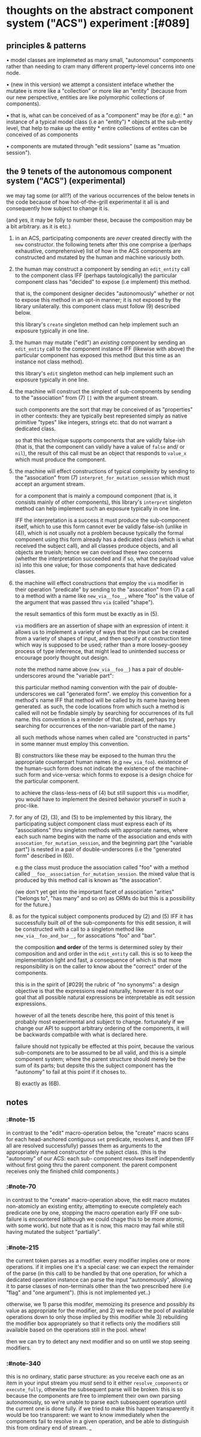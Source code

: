 # thoughts on the abstract component system ("ACS") experiment :[#089]

## principles & patterns

  • model classes are implemeted as many small, "autonomous" components
    rather than needing to cram many different property-level concerns
    into one node.

  • (new in this version) we attempt a consistent inteface whether the
    mutatee is more like a "collection" or more like an "entity" (because
    from our new perspective, entities are like polymorphic collections of
    components).

  • that is, what can be conceived of as a "component" may be (for e.g):
      * an instance of a typical model class (i.e an "entity")
      * objects at the sub-entity level, that help to make up the entity
      * entire collections of entites can be conceived of as components

  • components are mutated through "edit sessions" (same as
    "muation session").




## the 9 tenets of the autonomous component system ("ACS") (experimental)

we may tag some (or all!?) of the various occurrences of the below tenets in
the code because of how hot-of-the-grill experimental it all is and
consequently how subject to change it is.

(and yes, it may be folly to number these, because the composition may
be a bit arbitrary. as it is etc.)

  1) in an ACS, participating components are *never* created directly with
     the `new` constructor. the following tenets after this one comprise a
     (perhaps exhaustive, comprehensive) list of how in the ACS components
     are constructed and mutated by the human and machine variously both.

  2) the human may construct a component by sending an `edit_entity`
     call to the component class IFF (perhaps tautologically) the particular
     component class has "decided" to expose (i.e implement) this method.

     that is, the component designer decides "autonomously" whether or not
     to expose this method in an opt-in manner; it is not exposed by the
     library unilaterally. this component class must follow (9) described
     below.

     this library's `create` singleton method can help implement such
     an exposure typically in one line.

  3) the human may mutate ("edit") an *existing* component by sending
     an `edit_entity` call to the component instance IFF (likewise with
     above) the particular component has exposed this method (but this time
     as an instance not class method).

     this library's `edit` singleton method can help implement such
     an exposure typically in one line.

  4) the machine will construct the simplest of sub-components by sending
     to the "association" from (7) `[]` with the argument stream.

     such components are the sort that may be conceived of as "properties"
     in other contexts: they are typically best represented simply as
     native primitive "types" like integers, strings etc. that do not
     warrant a dedicated class.

     so that this technique supports components that are validly false-ish
     (that is, that the component can validly have a value of `false` and/
     or `nil`), the result of this call must be an object that responds to
     `value_x` which must produce the component.

  5) the machine will effect constructions of typical complexity by
     sending to the "assocation" from (7) `interpret_for_mutation_session`
     which must accept an argument stream.

     for a component that is mainly a compound component (that is, it
     consists mainly of other components), this library's `interpret`
     singleton method can help implement such an exposure typically in one
     line.

     IFF the interpretation is a success it must produce the sub-component
     itself, which to use this form cannot ever be validly false-ish (unlike
     in (4)), which is not usually not a problem because typically the
     formal component using this form already has a dedicated class (which
     is what received the subject call), and all classes produce objects,
     and all objects are trueish; hence we can overload these two concerns
     (whether the interpretation succeeded and if so, what the payload value
     is) into this one value; for those components that have dedicated
     classes.

  6) the machine will effect constructions that employ the `via` modifier
     in their operation "predicate" by sending to the "assocation" from (7)
     a call to a method with a name like `new_via__foo__`, where "foo" is
     the value of the argument that was passed thru `via` (called "shape").

     the result semantics of this form must be exactly as in (5).

     `via` modifiers are an assertion of shape with an expression of
     intent: it allows us to implement a variety of ways that the input
     can be created from a variety of shapes of input, and then specify
     at construction time which way is supposed to be used; rather than
     a more loosey-goosey process of type inferrence, that might lead to
     unintended success or encourage poorly thought out design.

     note the method name above (`new_via__foo__`) has a pair of double-
     underscores around the "variable part":

     this particular method naming convention with the pair of double-
     underscores we call "generated form". we employ this convention for a
     method's name IFF that method will be called by its name having been
     generated. as such, the code locations from which such a method is
     called will not be findable simply by searching for occurrences of its
     full name. this convention is a reminder of that. (instead, perhaps
     try searching for occurrences of the non-variable part of the name.)

     all such methods whose names when called are "constructed in parts"
     in some manner must employ this convention.

     B) constructors like these may be exposed to the human thru the
     appropriate counterpart human names (e.g `new_via_foo`). existence of
     the human-such form does not indicate the existence of the machine-such
     form and vice-versa: which forms to expose is a design choice for
     the particular component.

     to achieve the class-less-ness of (4) but still support this `via`
     modifier, you would have to implement the desired behavior yourself
     in such a proc-like.

  7) for any of (2), (3), and (5) to be implemented by this library, the
     participating subject component class must express each of its
     "associations" thru singleton methods with appropriate names, where
     each such name begins with the name of the association and ends with
     `assocation_for_mutation_session`, and the beginning part (the
     "variable part") is nested in a pair of double-underscores (i.e
     the "generated form" described in (6)).

     e.g the class must produce the association called "foo" with a method
     called `__foo__association_for_mutation_session`. the mixed value that
     is produced by this method call is known as "the assocation".

     (we don't yet get into the important facet of association "arities"
     ("belongs to", "has many" and so on) as ORMs do but this is a
     possibility for the future.)

  8) as for the typical subject components produced by (2) and (5) IFF it
     has successfully built *all* of the sub-components for this edit
     session, it will be constructed with a call to a singleton method like
     `new_via__foo_and_bar__`, for assocations "foo" and "bar".

     the composition **and order** of the terms is determined soley by
     their composition and and order in the `edit_entity` call. this is
     so to keep the implementation light and fast, a consequence of which
     is that more responsibility is on the caller to know about the
     "correct" order of the components.

     this is in the spirit of [#029] the rubric of "no synonyms": a design
     objective is that the expressions read naturally, however it is not
     our goal that all possible natural expressions be interpretable as edit
     session expressions.

     however of all the tenets describe here, this point of this
     tenet is probably most experimental and subject to change.
     fortunately if we change our API to support arbitrary ordering of
     the components, it will be backwards compatbile with what is
     declared here.

     failure should not typically be effected at this point, because the
     various sub-componets are to be assumed to be all valid, and this
     is a simple component system; where the parent structure should
     merely be the sum of its parts; but depsite this the subject
     component has the "autonomy" to fail at this point if it choses to.

     B) exactly as (6B).


## notes


### :#note-15

in contrast to the "edit" macro-operation below, the "create"
macro scans for each head-anchored contiguous `set` predicate,
resolves it, and then (IFF all are resolved successfully) passes
them as arguments to the appropriately named constructor of the
subject class. (this is the "autonomy" of our ACS: each sub-
component resolves itself independently without first going
thru the parent component. the parent component receives only
the finished child components.)




### :#note-70

in contrast to the "create" macro-operation above, the edit macro
mutates non-atomicly an existing entity, attempting to execute
completely each predicate one by one, stopping the macro
operation early IFF one sub-failure is encountered (although we
could chage this to be more atomic, with some work). but note
that as it is now, this macro may fail while still having mutated
the subject "partially".




### :#note-215

the current token parses as a modifier. every modifier implies
one or more operations. if it implies one it's a special case:
we can expect the remainder of the parse (in this call) to be
handled by that one operation, for which a dedicated operation
instance can parse the input "autonomously", allowing it to
parse classes of non-terminals other than the two prescribed
here (i.e "flag" and "one argument"). (this is not implemented
yet..)

otherwise, we 1) parse this modifer, memoizing its presence
and possibly its value as appropriate for the modifier, and 2)
we reduce the pool of available operations down to only those
implied by this modifier while 3) rebuilding the modifier box
appropriately so that it reflects only the modifiers still
available based on the operations still in the pool. whew!

then we can try to detect any next modifier and so on until
we stop seeing modifiers.




### :#note-340


this is no ordinary, static parse structure: as you receive each
one as an item in your input stream you *must* send to it either
`resolve_components` or `execute_fully`, othewise the subsequent
parse will be broken. this is so because the components are free
to implement their own own parsing autonomously, so we're unable
to parse each subsequent operation until the current one is done
fully. if we tried to make this happen transparently it would be
too transparent: we want to know immediately when the components
fail to resolve in a given operation, and be able to distinguish
this from ordinary end of stream.
_
